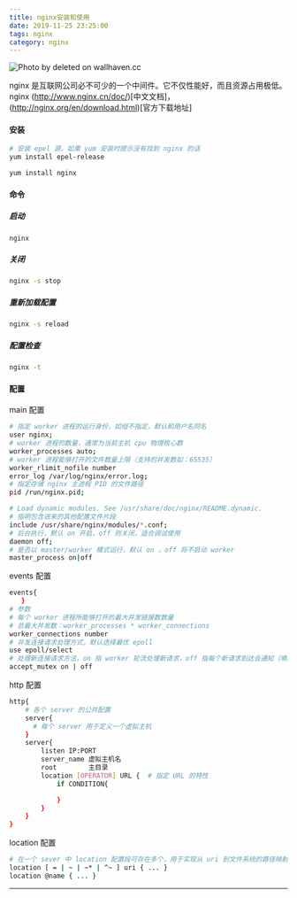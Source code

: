 ```yaml
---
title: nginx安装和使用
date: 2019-11-25 23:25:00
tags: nginx
category: nginx
---
```


![Photo by deleted on wallhaven.cc](/nginx.png)

nginx 是互联网公司必不可少的一个中间件。它不仅性能好，而且资源占用极低。nginx (http://www.nginx.cn/doc/)[中文文档]，(http://nginx.org/en/download.html)[官方下载地址]

<!--more-->


#### 安装

```bash
# 安装 epel 源，如果 yum 安装时提示没有找到 nginx 的话
yum install epel-release

yum install nginx
```

#### 命令

##### 启动
```bash
nginx
```
##### 关闭
```bash
nginx -s stop
```
##### 重新加载配置
```bash
nginx -s reload
```

##### 配置检查
```bash
nginx -t
```

#### 配置

main 配置

```bash
# 指定 worker 进程的运行身份，如组不指定，默认和用户名同名
user nginx;
# worker 进程的数量，通常为当前主机 cpu 物理核心数
worker_processes auto;
# worker 进程能够打开的文件数量上限（支持的并发数如：65535）
worker_rlimit_nofile number
error_log /var/log/nginx/error.log;
# 指定存储 nginx 主进程 PID 的文件路径
pid /run/nginx.pid;

# Load dynamic modules. See /usr/share/doc/nginx/README.dynamic.
# 指明包含进来的其他配置文件片段
include /usr/share/nginx/modules/*.conf;
# 后台执行，默认 on 开启，off 则关闭，适合调试使用
daemon off;
# 是否以 master/worker 模式运行，默认 on ，off 将不启动 worker
master_process on|off
```
events 配置

```bash
events{
   }
# 参数
# 每个 worker 进程所能够打开的最大并发链接数数量
# 总最大并发数：worker_processes * worker_connections
worker_connections number
# 并发连接请求处理方式，默认选择最优 epoll
use epoll/select
# 处理新连接请求方法，on 指 worker 轮流处理新请求，off 指每个新请求到达会通知（唤醒）所有 worker 进程，但是只有一个进程可以获得连接，造成‘惊群’，影响性能。
accept_mutex on | off
```
http 配置
 
```bash
http{
    # 各个 server 的公共配置
    server{
      # 每个 server 用于定义一个虚拟主机  
    }
    server{
        listen IP:PORT
        server_name 虚拟主机名
        root        主目录
        location [OPERATOR] URL {  # 指定 URL 的特性
            if CONDITION{

            }
        }
    }
}
```

location 配置

```bash
# 在一个 sever 中 location 配置段可存在多个，用于实现从 uri 到文件系统的路径映射，nginx 会根据用户请求的 uri 来检查定义的所有 location,并找出一个最佳匹配进行应用。
location [ = | ~ | ~* | ^~ ] uri { ... }
location @name { ... }

```



***

<center></center>